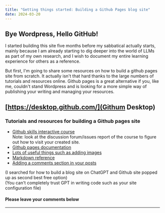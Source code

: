 ```yaml
---
title: "Getting things started: Building a Github Pages blog site"
date: 2024-03-20
---
```


## Bye Wordpress, Hello GitHub!

I started building this site five months before my sabbatical actually starts, mainly because I am already starting to dig deeper into the world of LLMs as part of my own research, and I wish to document my entire learning experience for others as a reference.

But first, I'm going to share some resources on how to build a github pages site from scratch. It actually isn't that hard thanks to the large numbers of tutorials and resources online. Github pages is a great alternative if you, like me, couldn't stand Wordpress and is looking for a more simple way of publishing your writing and managing your resources.

[https://desktop.github.com/](Githum Desktop)
---

### Tutorials and resources for building a Github pages site

* [Github skills interactive course](https://github.com/skills/github-pages)\
Note: look at the discussion forum/issues report of the course to figure out how to visit your created site.
* [Github pages documentation](https://docs.github.com/en/pages)
* [Lots of useful things such as adding images](https://tomcam.github.io/least-github-pages/)
* [Markdown reference](https://www.markdownguide.org/basic-syntax/#links)
* [Adding a comments section in your posts](https://utteranc.es/)

(I searched for how to build a blog site on ChatGPT and Github site popped up as second best free option)\
(You can't completely trust GPT in writing code such as your site configuration file)

#### Please leave your comments below 

---

<script src="https://utteranc.es/client.js"
        repo="Zhongzhou/the-learning-plumber"
        issue-term="pathname"
        theme="boxy-light"
        crossorigin="anonymous"
        label = "blog-comment"
        async>
</script>

